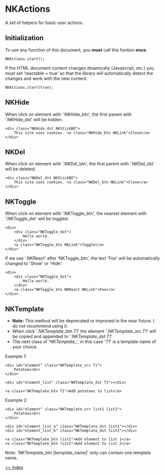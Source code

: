 # NKActions
A set of helpers for basic user actions.

Initialization
----------------------------------------------------------------------------
To use any function of this document, you **must** call this funtion **once**.

    NKActions.start();

If the HTML document content changes dinamically (Javascript, etc.) you must set 'reactable = true' so that the library will automatically detect the changes and work with the new content.

    NKActions.start(true);

NKHide
----------------------------------------------------------------------------
When click on element with '.NKHide_btn', the first parent with '.NKHide_dst' will be hidden.

    <div class="NKHide_dst NKStickBO">
        This site uses cookies. <a class="NKHide_btn NKLink">Close</a>
    </div>


NKDel
----------------------------------------------------------------------------
When click on element with '.NKDel_btn', the first parent with '.NKDel_dst' will be deleted.

    <div class="NKDel_dst NKStickBO">
        This site uses cookies. <a class="NKDel_btn NKLink">Close</a>
    </div>

NKToggle
----------------------------------------------------------------------------
When click on element with '.NKToggle_btn', the nearest element with '.NKToggle_dst' will be toggled.

    <div>
        <div class="NKToggle_dst">
            Hello world.
        </div>
        <a class="NKToggle_btn NKLink">Toggle</a>
    </div>

If we use '.NKReact' after 'NKToggle_btn', the text 'Foo' will be automatically changed to 'Show' or 'Hide'.

    <div>
        <div class="NKToggle_dst">
            Hello world.
        </div>
        <a class="NKToggle_btn NKReact NKLink">Foo</a>
    </div>


NKTemplate
----------------------------------------------------------------------------
* __Note:__ This method will be deprecated or improved in the near future. I do not recommend using it.
* When click '<i>.NKTemplate_btn.T1</i>' the element '<i>.NKTemplate_src.T1</i>' will be copied and appended to '<i>.NKTemplate_dst.T1</i>'
* The next class of '<i>NKTemplate_</i>', in this case '<i>T1</i>' is a template name of your choice.

Example 1:

    <div id="element" class="NKTemplate_src T1">
        Potatoes<br>
    </div>
    
    <div id="element_list" class="NKTemplate_dst T1"></div>

    <a class="NKTemplate_btn T1">Add potatoes to list</a>

Example 2:

    <div id="element" class="NKTemplate_src list1 list2">
        Potatoes<br>
    </div>
    
    <div id="element_list_a" class="NKTemplate_dst list1"></div>
    <div id="element_list_b" class="NKTemplate_dst list2"></div>

    <a class="NKTemplate_btn list1">Add element to list 1</a>
    <a class="NKTemplate_btn list2">Add element to list 2</a>
    
Note: 'NKTemplate_btn [template_name]' only can contain one template name.

[<< Index](../../../../)